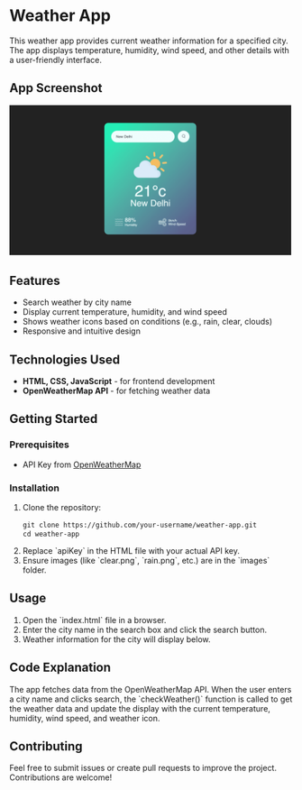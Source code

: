 <!DOCTYPE html>
<html lang="en">
<head>
  <meta charset="UTF-8">
  <meta name="viewport" content="width=device-width, initial-scale=1.0">

</head>
<body>
  <h1>Weather App</h1>
  <p>This weather app provides current weather information for a specified city. The app displays temperature, humidity, wind speed, and other details with a user-friendly interface.</p>

  <h2>App Screenshot</h2>
  <img src="images/Screenshot.png" alt="Weather App Screenshot" width="500">

  <h2>Features</h2>
  <ul>
    <li>Search weather by city name</li>
    <li>Display current temperature, humidity, and wind speed</li>
    <li>Shows weather icons based on conditions (e.g., rain, clear, clouds)</li>
    <li>Responsive and intuitive design</li>
  </ul>

  <h2>Technologies Used</h2>
  <ul>
    <li><strong>HTML, CSS, JavaScript</strong> - for frontend development</li>
    <li><strong>OpenWeatherMap API</strong> - for fetching weather data</li>
  </ul>

  <h2>Getting Started</h2>
  <h3>Prerequisites</h3>
  <ul>
    <li>API Key from <a href="https://openweathermap.org/" target="_blank">OpenWeatherMap</a></li>
  </ul>

  <h3>Installation</h3>
  <ol>
    <li>Clone the repository:
      <pre><code>git clone https://github.com/your-username/weather-app.git
cd weather-app</code></pre>
    </li>
    <li>Replace `apiKey` in the HTML file with your actual API key.</li>
    <li>Ensure images (like `clear.png`, `rain.png`, etc.) are in the `images` folder.</li>
  </ol>

  <h2>Usage</h2>
  <ol>
    <li>Open the `index.html` file in a browser.</li>
    <li>Enter the city name in the search box and click the search button.</li>
    <li>Weather information for the city will display below.</li>
  </ol>

  <h2>Code Explanation</h2>
  <p>The app fetches data from the OpenWeatherMap API. When the user enters a city name and clicks search, the `checkWeather()` function is called to get the weather data and update the display with the current temperature, humidity, wind speed, and weather icon.</p>

  <h2>Contributing</h2>
  <p>Feel free to submit issues or create pull requests to improve the project. Contributions are welcome!</p>

 
</body>
</html>
